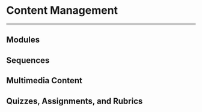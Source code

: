 # Content Management

---

## Modules


## Sequences


## Multimedia Content


## Quizzes, Assignments, and Rubrics